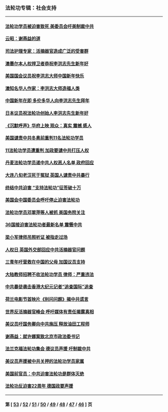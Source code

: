### 法轮功专辑：社会支持
---
#### [法轮功学员被迫害致死 美委员会吁美制裁中共](../../pages/nf4386/n13631310.md?03200430) 
#### [云昭：谢燕益的道](../../pages/nf4386/n13607391.md?03200430) 
#### [司法护理专家：活摘器官造成广泛的受害群](../../pages/nf4386/n13570425.md?03200430) 
#### [澳墨尔本人权捍卫者恭祝李洪志先生新年好](../../pages/nf4386/n13556164.md?03200430) 
#### [美国国会议员祝李洪志大师中国新年快乐](../../pages/nf4386/n13554208.md?03200430) 
#### [澳知名华人作家：李洪志大师造福人类](../../pages/nf4386/n13552049.md?03200430) 
#### [中国新年在即 多伦多华人向李洪志先生拜年](../../pages/nf4386/n13531756.md?03200430) 
#### [日本议员祝法轮功创始人李洪志先生新年好](../../pages/nf4386/n13543228.md?03200430) 
#### [《沉默呼声》华府上映 观众：真实 震撼 感人](../../pages/nf4386/n13524739.md?03200430) 
#### [美国谴责中共冬奥前重判11名法轮功学员](../../pages/nf4386/n13521806.md?03200430) 
#### [11法轮功学员遭重判 加政要谴中共打压人权](../../pages/nf4386/n13521294.md?03200430) 
#### [丹麦法轮功学员递中共人权恶人名单 政府回应](../../pages/nf4386/n13497482.md?03200430) 
#### [大连八旬老汉死于冤狱 英国人谴责中共暴行](../../pages/nf4386/n13480118.md?03200430) 
#### [终结中共迫害 “支持法轮功”征签破十万](../../pages/nf4386/n13471084.md?03200430) 
#### [美国会中国委员会呼吁停止迫害法轮功](../../pages/nf4386/n13465411.md?03200430) 
#### [法轮功学员邓翠萍等人被抓 美国务院关注](../../pages/nf4386/n13451524.md?03200430) 
#### [36国接迫害法轮功者最新名单 震慑中共](../../pages/nf4386/n13445909.md?03200430) 
#### [梁小军律师吊照听证 被指走过场](../../pages/nf4386/n13437662.md?03200430) 
#### [人权日 英国外交部回应中共活摘器官问题](../../pages/nf4386/n13430243.md?03200430) 
#### [三青年吁营救在中国的父母 加国议员支持](../../pages/nf4386/n13429744.md?03200430) 
#### [大陆教师招聘不收法轮功学员 律师：严重违法](../../pages/nf4386/n13365839.md?03200430) 
#### [中共暴徒袭击香港大纪元记者“追查国际”追查](../../pages/nf4386/n13343404.md?03200430) 
#### [荷兰电影节首映片《别问问题》揭中共谎言](../../pages/nf4386/n13321179.md?03200430) 
#### [世界反活摘器官峰会 呼吁媒体有责任揭露真相](../../pages/nf4386/n13264475.md?03200430) 
#### [美议员吁国务卿向中共施压 释放油田工程师](../../pages/nf4386/n13233845.md?03200430) 
#### [谢燕益：就许娜案致北京市政法委书记](../../pages/nf4386/n13182701.md?03200430) 
#### [法兰克福法轮功集会 德议员声援 吁制裁中共](../../pages/nf4386/n13175975.md?03200430) 
#### [美议员声援被中共关押的法轮功学员家属](../../pages/nf4386/n13158310.md?03200430) 
#### [美国前官员：中共迫害法轮功是群体灭绝](../../pages/nf4386/n13157750.md?03200430) 
#### [法轮功反迫害22周年 德国政要声援](../../pages/nf4386/n13143632.md?03200430) 

---
#### 第 [ [53](./53.md?03200430) / [52](./52.md?03200430) / [51](./51.md?03200430) / [50](./50.md?03200430) / [49](./49.md?03200430) / [48](./48.md?03200430) / [47](./47.md?03200430) / [46](./46.md?03200430) ] 页
